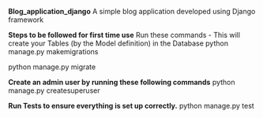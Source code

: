 **Blog_application_django**
A simple blog application developed using Django framework

**Steps to be followed for first time use**
Run these commands - This will create your Tables (by the Model definition) in the Database
python manage.py makemigrations

python manage.py migrate

**Create an admin user by running these following commands**
python manage.py createsuperuser

**Run Tests to ensure everything is set up correctly.**
python manage.py test